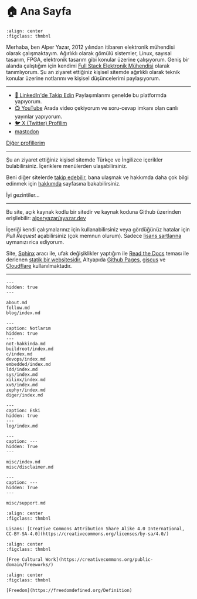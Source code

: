 # 🏠 Ana Sayfa

```{figure} me.png
:align: center
:figclass: thmbnl
```

Merhaba, ben Alper Yazar, 2012 yılından itibaren elektronik mühendisi olarak
çalışmaktayım. Ağırlıklı olarak gömülü sistemler, Linux, sayısal tasarım, FPGA,
elektronik tasarım gibi konular üzerine çalışıyorum. Geniş bir alanda çalıştığım
için kendimi [Full Stack Elektronik Mühendisi](blog/23/full-stack-elektronik.md)
olarak tanımlıyorum. Şu an ziyaret ettiğiniz kişisel sitemde ağırlıklı olarak
teknik konular üzerine notlarımı ve kişisel düşüncelerimi paylaşıyorum.

---

- [👥 LinkedIn'de Takip Edin](https://www.linkedin.com/comm/mynetwork/discovery-see-all?usecase=PEOPLE_FOLLOWS&followMember=alperyazar)
  Paylaşımlarımı genelde bu platformda yapıyorum.
- [📺 YouTube](https://www.youtube.com/@ayazar)
  Arada video çekiyorum ve soru-cevap imkanı olan canlı yayınlar yapıyorum.
- [🐦 X (Twitter) Profilim](https://twitter.com/alper_yazar)
- [mastodon](https://mastodon.social/@ayazar)

[Diğer profillerim](follow.md)

---

Şu an ziyaret ettiğiniz kişisel sitemde Türkçe ve İngilizce içerikler
bulabilirsiniz. İçeriklere menülerden ulaşabilirsiniz.

Beni diğer sitelerde [takip edebilir](follow.md), bana ulaşmak ve hakkımda daha
çok bilgi edinmek için [hakkımda](about.md) sayfasına bakabilirsiniz.

İyi gezintiler…

---

Bu site, açık kaynak kodlu bir sitedir ve kaynak koduna Github üzerinden
erişilebilir: [alperyazar/ayazar.dev](https://github.com/alperyazar/ayazar.dev)

İçeriği kendi çalışmalarınız için kullanabilirsiniz veya gördüğünüz hatalar için
*Pull Request* açabilirsiniz (çok memnun olurum). Sadece [lisans
şartlarına](https://creativecommons.org/licenses/by-sa/4.0/deed.tr) uymanızı
rica ediyorum.

Site, [Sphinx](https://www.sphinx-doc.org) aracı ile, ufak değişiklikler
yaptığım ile [Read the Docs](https://github.com/readthedocs/sphinx_rtd_theme)
teması ile derlenen [statik bir
websitesidir.](https://en.wikipedia.org/wiki/Static_web_page) Altyapıda [Github
Pages](https://pages.github.com/), [giscus](https://giscus.app/) ve
[Cloudflare](https://www.cloudflare.com) kullanılmaktadır.

---

```{toctree}
---
hidden: true
---

about.md
follow.md
blog/index.md
```

```{toctree}
---
caption: Notlarım
hidden: true
---
not-hakkinda.md
buildroot/index.md
c/index.md
devops/index.md
embedded/index.md
ldd/index.md
sys/index.md
xilinx/index.md
xv6/index.md
zephyr/index.md
diger/index.md
```

```{toctree}
---
caption: Eski
hidden: true
---
log/index.md
```

```{toctree}
---
caption: ---
hidden: True
---

misc/index.md
misc/disclaimer.md
```

```{toctree}
---
caption: ---
hidden: True
---

misc/support.md
```

```{figure} cc-by-sa.png
:align: center
:figclass: thmbnl

Lisans: [Creative Commons Attribution Share Alike 4.0 International, CC-BY-SA-4.0](https://creativecommons.org/licenses/by-sa/4.0/)
```

```{figure} free-cultural-works.png
:align: center
:figclass: thmbnl

[Free Cultural Work](https://creativecommons.org/public-domain/freeworks/)
```

```{figure} freecontent.png
:align: center
:figclass: thmbnl

[Freedom](https://freedomdefined.org/Definition)
```
